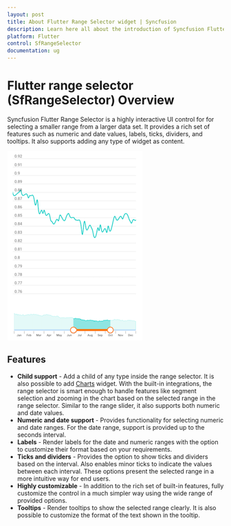 ```yaml
---
layout: post
title: About Flutter Range Selector widget | Syncfusion
description: Learn here all about the introduction of Syncfusion Flutter Range Selector (SfRangeSelector) widget, its features, and more.
platform: Flutter
control: SfRangeSelector
documentation: ug
---
```


# Flutter range selector (SfRangeSelector) Overview

Syncfusion Flutter Range Selector is a highly interactive UI control for for selecting a smaller range from a larger data set. It provides a rich set of features such as numeric and date values, labels, ticks, dividers, and tooltips. It also supports adding any type of widget as content.

![Range selector overview](images/overview/range-selector-overview.png)

## Features

* **Child support** - Add a child of any type inside the range selector. It is also possible to add [Charts](https://www.syncfusion.com/flutter-widgets/flutter-charts) widget. With the built-in integrations, the range selector is smart enough to handle features like segment selection and zooming in the chart based on the selected range in the range selector. Similar to the range slider, it also supports both numeric and date values.
* **Numeric and date support** - Provides functionality for selecting numeric and date ranges. For the date range, support is provided up to the seconds interval.
* **Labels** - Render labels for the date and numeric ranges with the option to customize their format based on your requirements.
* **Ticks and dividers** - Provides the option to show ticks and dividers based on the interval. Also enables minor ticks to indicate the values between each interval. These options present the selected range in a more intuitive way for end users.
* **Highly customizable** - In addition to the rich set of built-in features, fully customize the control in a much simpler way using the wide range of provided options.
* **Tooltips** - Render tooltips to show the selected range clearly. It is also possible to customize the format of the text shown in the tooltip.
